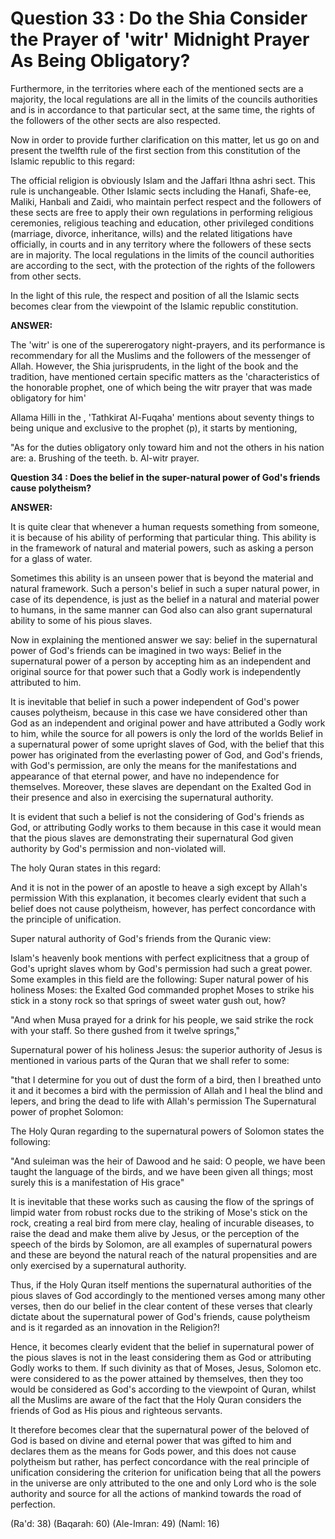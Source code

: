 Question 33 : Do the Shia Consider the Prayer of 'witr' Midnight Prayer As Being Obligatory?
============================================================================================

Furthermore, in the territories where each of the mentioned sects are a
majority, the local regulations are all in the limits of the councils
authorities and is in accordance to that particular sect, at the same
time, the rights of the followers of the other sects are also
respected.

Now in order to provide further clarification on this matter, let us go
on and present the twelfth rule of the first section from this
constitution of the Islamic republic to this regard:

The official religion is obviously Islam and the Jaffari Ithna ashri
sect. This rule is unchangeable. Other Islamic sects including the
Hanafi, Shafe-ee, Maliki, Hanbali and Zaidi, who maintain perfect
respect and the followers of these sects are free to apply their own
regulations in performing religious ceremonies, religious teaching and
education, other privileged conditions (marriage, divorce, inheritance,
wills) and the related litigations have officially, in courts and in any
territory where the followers of these sects are in majority. The local
regulations in the limits of the council authorities are according to
the sect, with the protection of the rights of the followers from other
sects.

In the light of this rule, the respect and position of all the Islamic
sects becomes clear from the viewpoint of the Islamic republic
constitution.

**ANSWER:**

The 'witr' is one of the supererogatory night-prayers, and its
performance is recommendary for all the Muslims and the followers of the
messenger of Allah. However, the Shia jurisprudents, in the light of the
book and the tradition, have mentioned certain specific matters as the
'characteristics of the honorable prophet, one of which being the witr
prayer that was made obligatory for him'

Allama Hilli in the , 'Tathkirat Al-Fuqaha' mentions about seventy
things to being unique and exclusive to the prophet (p), it starts by
mentioning,

"As for the duties obligatory only toward him and not the others in his
nation are: a. Brushing of the teeth. b. Al-witr prayer.


**Question 34 : Does the belief in the super-natural power of God's
friends cause polytheism?**

**ANSWER:**

It is quite clear that whenever a human requests something from
someone, it is because of his ability of performing that particular
thing. This ability is in the framework of natural and material powers,
such as asking a person for a glass of water.

Sometimes this ability is an unseen power that is beyond the material
and natural framework. Such a person's belief in such a super natural
power, in case of its dependence, is just as the belief in a natural and
material power to humans, in the same manner can God also can also grant
supernatural ability to some of his pious slaves.

Now in explaining the mentioned answer we say: belief in the
supernatural power of God's friends can be imagined in two ways: Belief
in the supernatural power of a person by accepting him as an independent
and original source for that power such that a Godly work is
independently attributed to him.

It is inevitable that belief in such a power independent of God's power
causes polytheism, because in this case we have considered other than
God as an independent and original power and have attributed a Godly
work to him, while the source for all powers is only the lord of the
worlds Belief in a supernatural power of some upright slaves of God,
with the belief that this power has originated from the everlasting
power of God, and God's friends, with God's permission, are only the
means for the manifestations and appearance of that eternal power, and
have no independence for themselves. Moreover, these slaves are
dependant on the Exalted God in their presence and also in exercising
the supernatural authority.

It is evident that such a belief is not the considering of God's
friends as God, or attributing Godly works to them because in this case
it would mean that the pious slaves are demonstrating their supernatural
God given authority by God's permission and non-violated will.

The holy Quran states in this regard:

And it is not in the power of an apostle to heave a sigh except by
Allah's permission With this explanation, it becomes clearly evident
that such a belief does not cause polytheism, however, has perfect
concordance with the principle of unification.

Super natural authority of God's friends from the Quranic view:

Islam's heavenly book mentions with perfect explicitness that a group
of God's upright slaves whom by God's permission had such a great power.
Some examples in this field are the following: Super natural power of
his holiness Moses: the Exalted God commanded prophet Moses to strike
his stick in a stony rock so that springs of sweet water gush out,
how?

"And when Musa prayed for a drink for his people, we said strike the
rock with your staff. So there gushed from it twelve springs,"

Supernatural power of his holiness Jesus: the superior authority of
Jesus is mentioned in various parts of the Quran that we shall refer to
some:

"that I determine for you out of dust the form of a bird, then I
breathed unto it and it becomes a bird with the permission of Allah and
I heal the blind and lepers, and bring the dead to life with Allah's
permission The Supernatural power of prophet Solomon:

The Holy Quran regarding to the supernatural powers of Solomon states
the following:

"And suleiman was the heir of Dawood and he said: O people, we have
been taught the language of the birds, and we have been given all
things; most surely this is a manifestation of His grace"

It is inevitable that these works such as causing the flow of the
springs of limpid water from robust rocks due to the striking of Mose's
stick on the rock, creating a real bird from mere clay, healing of
incurable diseases, to raise the dead and make them alive by Jesus, or
the perception of the speech of the birds by Solomon, are all examples
of supernatural powers and these are beyond the natural reach of the
natural propensities and are only exercised by a supernatural
authority.

Thus, if the Holy Quran itself mentions the supernatural authorities of
the pious slaves of God accordingly to the mentioned verses among many
other verses, then do our belief in the clear content of these verses
that clearly dictate about the supernatural power of God's friends,
cause polytheism and is it regarded as an innovation in the Religion?!

Hence, it becomes clearly evident that the belief in supernatural power
of the pious slaves is not in the least considering them as God or
attributing Godly works to them. If such divinity as that of Moses,
Jesus, Solomon etc. were considered to as the power attained by
themselves, then they too would be considered as God's according to the
viewpoint of Quran, whilst all the Muslims are aware of the fact that
the Holy Quran considers the friends of God as His pious and righteous
servants.

It therefore becomes clear that the supernatural power of the beloved
of God is based on divine and eternal power that was gifted to him and
declares them as the means for Gods power, and this does not cause
polytheism but rather, has perfect concordance with the real principle
of unification considering the criterion for unification being that all
the powers in the universe are only attributed to the one and only Lord
who is the sole authority and source for all the actions of mankind
towards the road of perfection.

(Ra'd: 38)
(Baqarah: 60)
(Ale-Imran: 49)
(Naml: 16)


